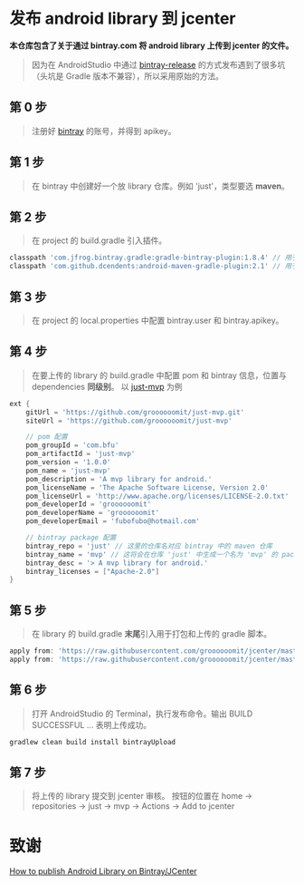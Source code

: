 # 发布 android library 到 jcenter
**本仓库包含了关于通过 bintray.com 将 android library 上传到 jcenter 的文件。** 
> 因为在 AndroidStudio 中通过 [bintray-release](https://github.com/novoda/bintray-release) 的方式发布遇到了很多坑（头坑是 Gradle 版本不兼容），所以采用原始的方法。

## 第 0 步
> 注册好 [bintray](https://bintray.com) 的账号，并得到 apikey。
## 第 1 步
> 在 bintray 中创建好一个放 library 仓库。例如 'just'，类型要选 **maven**。
## 第 2 步
> 在 project 的 build.gradle 引入插件。
```gradle
classpath 'com.jfrog.bintray.gradle:gradle-bintray-plugin:1.8.4' // 用于上传
classpath 'com.github.dcendents:android-maven-gradle-plugin:2.1' // 用于打包
```
## 第 3 步
> 在 project 的 local.properties 中配置 bintray.user 和 bintray.apikey。
## 第 4 步
> 在要上传的 library 的 build.gradle 中配置 pom 和 bintray 信息，位置与 dependencies **同级别**。
以 [just-mvp](https://raw.githubusercontent.com/groooooomit/just-mvp/master/JustMvp/just-mvp/build.gradle) 为例
```gradle
ext {
    gitUrl = 'https://github.com/groooooomit/just-mvp.git'
    siteUrl = 'https://github.com/groooooomit/just-mvp'

    // pom 配置
    pom_groupId = 'com.bfu'
    pom_artifactId = 'just-mvp'
    pom_version = '1.0.0'
    pom_name = 'just-mvp'
    pom_description = 'A mvp library for android.'
    pom_licenseName = 'The Apache Software License, Version 2.0'
    pom_licenseUrl = 'http://www.apache.org/licenses/LICENSE-2.0.txt'
    pom_developerId = 'groooooomit'
    pom_developerName = 'groooooomit'
    pom_developerEmail = 'fubofubo@hotmail.com'

    // bintray package 配置
    bintray_repo = 'just' // 这里的仓库名对应 bintray 中的 maven 仓库
    bintray_name = 'mvp' // 这将会在仓库 'just' 中生成一个名为 'mvp' 的 package
    bintray_desc = '> A mvp library for android.'
    bintray_licenses = ["Apache-2.0"]
}
```
## 第 5 步
> 在 library 的 build.gradle **末尾**引入用于打包和上传的 gradle 脚本。
```gradle
apply from: 'https://raw.githubusercontent.com/groooooomit/jcenter/master/jcenter-maven-install.gradle'
apply from: 'https://raw.githubusercontent.com/groooooomit/jcenter/master/jcenter-bintray-config.gradle'
```
## 第 6 步
> 打开 AndroidStudio 的 Terminal，执行发布命令。输出 BUILD SUCCESSFUL ... 表明上传成功。
```gradle
gradlew clean build install bintrayUpload
```
## 第 7 步
> 将上传的 library 提交到 jcenter 审核。
> 按钮的位置在 home -> repositories -> just -> mvp -> Actions -> Add to jcenter
# 致谢
[How to publish Android Library on Bintray/JCenter](http://blogs.quovantis.com/how-to-publish-android-library-on-bintrayjcenter/)
